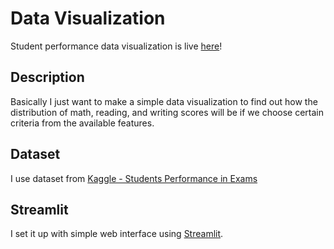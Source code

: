 # Data Visualization
Student performance data visualization is live [here](https://student-performance-data.herokuapp.com/)!

## Description
Basically I just want to make a simple data visualization to find out how the distribution of math, reading, and writing scores will be if we choose certain criteria from the available features.

## Dataset
I use dataset from [Kaggle - Students Performance in Exams](https://www.kaggle.com/datasets/spscientist/students-performance-in-exams)

## Streamlit
I set it up with simple web interface using [Streamlit](https://www.streamlit.io/).
